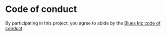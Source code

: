 # Code of conduct

By participating in this project, you agree to abide by the
[Blues Inc code of conduct][1].

[1]: https://blues.github.io/opensource/code-of-conduct
